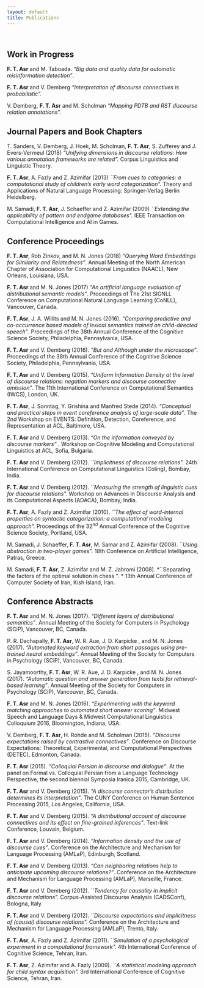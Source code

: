 ```yaml
---
layout: default
title: Publications
---
```


&nbsp;

## Work in Progress

<span>**F. T. Asr**</span> and M. Taboada. <span>*“Big data and
quality data for automatic misinformation detection”*</span>.

<span>**F. T. Asr**</span> and V. Demberg <span>*“Interpretation of discourse connectives is
probabilistic”.*</span> 

V. Demberg, <span>**F. T. Asr**</span> and M. Scholman <span>*“Mapping PDTB and RST discourse relation
annotations”.*</span> 



## Journal Papers and Book Chapters

T. Sanders, V. Demberg, J. Hoek, M. Scholman, <span>**F. T.
Asr**</span>, S. Zufferey and J. Evers-Vermeul (2018) <span>*“Unifying
dimensions in discourse relations: How various annotation frameworks are
related”.*</span> Corpus Linguistics and Linguistic Theory.

<span>**F. T. Asr**</span>, A. Fazly and Z. Azimifar (2013)
<span>*\`\`From cues to categories: a computational study of children’s
early word categorization".*</span> Theory and Applications of Natural
Language Processing: Springer-Verlag Berlin Heidelberg.

M. Samadi, <span>**F. T. Asr**</span>, J. Schaeffer and Z. Azimifar
(2009) <span>*\`\`Extending the applicability of pattern and endgame
databases".*</span> IEEE Transaction on Computational Intelligence and
AI in Games.


## Conference Proceedings 

<span>**F. T. Asr**</span>, Rob Zinkov, and M. N. Jones (2018)
<span>*“Querying Word Embeddings for Similarity and
Relatedness”*</span>. Annual Meeting of the North American Chapter of
Association for Computational Linguistics (NAACL), New Orleans,
Louisiana, USA.

<span>**F. T. Asr**</span> and M. N. Jones (2017) <span>*“An artificial
language evaluation of distributional semantic models”*</span>.
Proceedings of The 21st SIGNLL Conference on Computational Natural
Language Learning (CoNLL), Vancouver, Canada.

<span>**F. T. Asr**</span>, J. A. Willits and M. N. Jones (2016).
<span>*“Comparing predictive and co-occurrence based models of lexical
semantics trained on child-directed speech”*</span>. Proceedings of the
38th Annual Conference of the Cognitive Science Society,
Philadelphia, Pennsylvania, USA.

<span>**F. T. Asr**</span> and V. Demberg (2016). <span>*“But and
Although under the microscope”*</span>. Proceedings of the 38th
Annual Conference of the Cognitive Science Society, Philadelphia,
Pennsylvania, USA.

<span>**F. T. Asr**</span> and V. Demberg (2015). <span>*“Uniform
Information Density at the level of discourse relations: negation
markers and discourse connective omission”*</span>. The 11th
International Conference on Computational Semantics (IWCS), London, UK.

<span>**F. T. Asr**</span>, J. Sonntag, Y. Grishina and Manfred Stede
(2014). <span>*“Conceptual and practical steps in event coreference
analysis of large-scale data”*</span>. The 2nd Workshop on EVENTS:
Definition, Detection, Coreference, and Representation at ACL,
Baltimore, USA.

<span>**F. T. Asr**</span> and V. Demberg (2013). <span>*“On the
information conveyed by discourse markers”*</span> . Workshop on
Cognitive Modeling and Computational Linguistics at ACL, Sofia,
Bulgaria.

<span>**F. T. Asr**</span> and V. Demberg (2012).
<span>*\`\`Implicitness of discourse relations".*</span> 24th
International Conference on Computational Linguistics (Coling), Bombay,
India.

<span>**F. T. Asr**</span> and V. Demberg (2012). <span>*\`\`Measuring
the strength of linguistic cues for discourse relations".*</span>
Workshop on Advances in Discourse Analysis and its Computational Aspects
(ADACA), Bombay, India.

<span>**F. T. Asr**</span>, A. Fazly and Z. Azimifar (2010).
<span>*\`\`The effect of word-internal properties on syntactic
categorization: a computational modeling approach".*</span> Proceedings
of the 32$^{nd}$ Annual Conference of the Cognitive Science Society,
Portland, USA.

M. Samadi, J. Schaeffer, <span>**F. T. Asr**</span>, M. Samar and Z.
Azimifar (2008). <span>*\`\`Using abstraction in two-player
games".*</span> 18th Conference on Artificial Intelligence, Patras,
Greece.

M. Samadi, <span>**F. T. Asr**</span>, Z. Azimifar and M. Z. Jahromi
(2008). <span>*\`\`Separating the factors of the optimal solution in
chess ". *</span> 13th Annual Conference of Computer Society of
Iran, Kish Island, Iran.


## Conference Abstracts

<span>**F. T. Asr**</span> and M. N. Jones (2017). <span>*“Different
layers of distributional semantics”*</span>. Annual Meeting of the
Society for Computers in Psychology (SCiP), Vancouver, BC, Canada.

P. R. Dachapally, <span>**F. T. Asr**</span>, W. R. Aue, J. D. Karpicke
, and M. N. Jones (2017). <span>*“Automated keyword extraction from
short passages using pre-trained neural embeddings”*</span>. Annual
Meeting of the Society for Computers in Psychology (SCiP), Vancouver,
BC, Canada.

S. Jayamoorthy, <span>**F. T. Asr**</span>, W. R. Aue, J. D. Karpicke ,
and M. N. Jones (2017). <span>*“Automatic question and answer generation
from texts for retrieval-based learning”*</span>. Annual Meeting of the
Society for Computers in Psychology (SCiP), Vancouver, BC, Canada.

<span>**F. T. Asr**</span> and M. N. Jones (2016). <span>*“Experimenting
with the keyword matching approaches to automated short answer
scoring”*</span>. Midwest Speech and Language Days & Midwest
Computational Linguistics Colloquium 2016, Bloomington, Indiana, USA.

V. Demberg, <span>**F. T. Asr**</span>, H. Rohde and M. Scholman (2015).
<span>*“Discourse expectations raised by contrastive
connectives”*</span>. Conference on Discourse Expectations: Theoretical,
Experimental, and Computational Perspectives (DETEC), Edmonton, Canada.

<span>**F. T. Asr**</span> (2015). <span>*“Colloquial Persian in
discourse and dialogue”*</span>. At the panel on Formal vs. Colloquial
Persian from a Language Technology Perspective, the second biennial
Symposia Iranica 2015, Cambridge, UK.

<span>**F. T. Asr**</span> and V. Demberg (2015). <span>*“A discourse
connector’s distribution determines its interpretation”*</span>. The
CUNY Conference on Human Sentence Processing 2015, Los Angeles,
California, USA.

<span>**F. T. Asr**</span> and V. Demberg (2015). <span>*“A
distributional account of discourse connectives and its effect on
fine-grained inferences”*</span>. Text-link Conference, Louvain,
Belgium.

<span>**F. T. Asr**</span> and V. Demberg (2014). <span>*“Information
density and the use of discourse cues”*</span>. Conference on the
Architecture and Mechanism for Language Processing (AMLaP), Edinburgh,
Scotland.

<span>**F. T. Asr**</span> and V. Demberg (2013). <span>*“Can
neighboring relations help to anticipate upcoming discourse
relations?”*</span>. Conference on the Architecture and Mechanism for
Language Processing (AMLaP), Marseille, France.

<span>**F. T. Asr**</span> and V. Demberg (2012). <span>*\`\`Tendency
for causality in implicit discourse relations".*</span> Corpus-Assisted
Discourse Analysis (CADSConf), Bologna, Italy.

<span>**F. T. Asr**</span> and V. Demberg (2012). <span>*\`\`Discourse
expectations and implicitness of (causal) discourse relations".*</span>
Conference on the Architecture and Mechanism for Language Processing
(AMLaP), Trento, Italy.

<span>**F. T. Asr**</span>, A. Fazly and Z. Azimifar (2011).
<span>*\`\`Simulation of a psychological experiment in a computational
framework".*</span> 4th International Conference of Cognitive
Science, Tehran, Iran.

<span>**F. T. Asr**</span>, Z. Azimifar and A. Fazly (2009).
<span>*\`\`A statistical modeling approach for child syntax
acquisition".*</span> 3rd International Conference of Cognitive Science,
Tehran, Iran.

